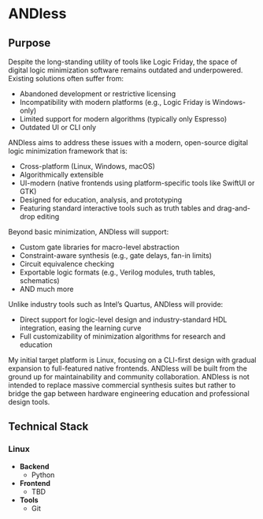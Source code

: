 # ANDless

## Purpose
Despite the long-standing utility of tools like Logic Friday, the space of digital logic minimization software remains outdated and underpowered. Existing solutions often suffer from:
- Abandoned development or restrictive licensing
- Incompatibility with modern platforms (e.g., Logic Friday is Windows-only)
- Limited support for modern algorithms (typically only Espresso)
- Outdated UI or CLI only

ANDless aims to address these issues with a modern, open-source digital logic minimization framework that is:
- Cross-platform (Linux, Windows, macOS)
- Algorithmically extensible
- UI-modern (native frontends using platform-specific tools like SwiftUI or GTK)
- Designed for education, analysis, and prototyping
- Featuring standard interactive tools such as truth tables and drag-and-drop editing

Beyond basic minimization, ANDless will support:
- Custom gate libraries for macro-level abstraction
- Constraint-aware synthesis (e.g., gate delays, fan-in limits)
- Circuit equivalence checking
- Exportable logic formats (e.g., Verilog modules, truth tables, schematics)
- AND much more

Unlike industry tools such as Intel’s Quartus, ANDless will provide:
- Direct support for logic-level design and industry-standard HDL integration, easing the learning curve
- Full customizability of minimization algorithms for research and education

My initial target platform is Linux, focusing on a CLI-first design with gradual expansion to full-featured native frontends. ANDless will be built from the ground up for maintainability and community collaboration. ANDless is not intended to replace massive commercial synthesis suites but rather to bridge the gap between hardware engineering education and professional design tools.

## Technical Stack
### Linux
- **Backend**
  - Python
- **Frontend**
  - TBD
- **Tools**
  - Git